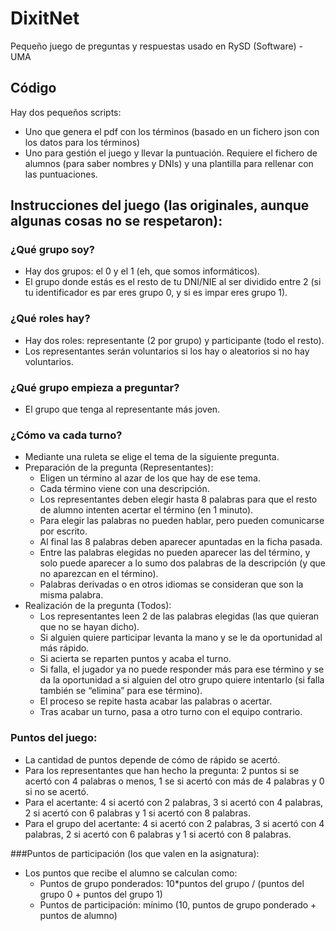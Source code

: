 # DixitNet
Pequeño juego de preguntas y respuestas usado en RySD (Software) - UMA

## Código

Hay dos pequeños scripts:
* Uno que genera el pdf con los términos (basado en un fichero json con los datos para los términos)
* Uno para gestión el juego y llevar la puntuación. Requiere el fichero de alumnos (para saber nombres y DNIs) y una plantilla para rellenar con las puntuaciones.

## Instrucciones del juego (las originales, aunque algunas cosas no se respetaron):

### ¿Qué grupo soy?
* Hay dos grupos: el 0 y el 1 (eh, que somos informáticos).
* El grupo donde estás es el resto de tu DNI/NIE al ser dividido entre 2 (si tu identificador es par eres grupo 0, y si es impar eres grupo 1). 

### ¿Qué roles hay?
* Hay dos roles: representante (2 por grupo) y participante (todo el resto).
* Los representantes serán voluntarios si los hay o aleatorios si no hay voluntarios.

### ¿Qué grupo empieza a preguntar?
*	El grupo que tenga al representante más joven.

### ¿Cómo va cada turno?
* Mediante una ruleta se elige el tema de la siguiente pregunta.
* Preparación de la pregunta (Representantes):
	* Eligen un término al azar de los que hay de ese tema.
	* Cada término viene con una descripción.
	* Los representantes deben elegir hasta 8 palabras para que el resto de alumno intenten acertar el término (en 1 minuto).
	* Para elegir las palabras no pueden hablar, pero pueden comunicarse por escrito. 
	* Al final las 8 palabras deben aparecer apuntadas en la ficha pasada.
	* Entre las palabras elegidas no pueden aparecer las del término, y solo puede aparecer a lo sumo dos palabras de la descripción (y que no aparezcan en el término).
	* Palabras derivadas o en otros idiomas se consideran que son la misma palabra.
* Realización de la pregunta (Todos):
	* Los representantes leen 2 de las palabras elegidas (las que quieran que no se hayan dicho).
	* Si alguien quiere participar levanta la mano y se le da oportunidad al más rápido.
	* Si acierta se reparten puntos y acaba el turno.
	* Si falla, el jugador ya no puede responder más para ese término y se da la oportunidad a si alguien del otro grupo quiere intentarlo (si falla también se “elimina” para ese término).
	* El proceso se repite hasta acabar las palabras o acertar.
	* Tras acabar un turno, pasa a otro turno con el equipo contrario.

### Puntos del juego:
* La cantidad de puntos depende de cómo de rápido se acertó.
* Para los representantes que han hecho la pregunta: 2 puntos si se acertó con 4 palabras o menos, 1 se si acertó con más de 4 palabras y 0 si no se acertó.
* Para el acertante: 4 si acertó con 2 palabras, 3 si acertó con 4 palabras, 2 si acertó con 6 palabras y 1 si acertó con 8 palabras.
* Para el grupo del acertante: 4 si acertó con 2 palabras, 3 si acertó con 4 palabras, 2 si acertó con 6 palabras y 1 si acertó con 8 palabras.

###Puntos de participación (los que valen en la asignatura):
* Los puntos que recibe el alumno se calculan como:
	* Puntos de grupo ponderados: 10*puntos del grupo / (puntos del grupo 0 + puntos del grupo 1)
	* Puntos de participación: mínimo (10, puntos de grupo ponderado + puntos de alumno)
